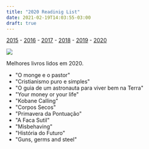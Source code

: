 ```yaml
---
title: "2020 Readinig List"
date: 2021-02-19T14:03:55-03:00
draft: true
---
```


[2015](/library/2015) - [2016](/library/2016) - [2017](/library/2017) - [2018](/library/2018) - [2019](/library/2019) - [2020](/library/2020)

![](/images/2020-best-books.png)

Melhores livros lidos em 2020. 

- "O monge e o pastor"
- "Cristianismo puro e  simples"
- "O guia de um astronauta para viver bem na Terra"
- "Your  money or your life"
- "Kobane Calling"
- "Corpos Secos"
- "Primavera  da Pontuação"
- "A Faca Sutil"
- "Misbehaving"
- "História do  Futuro"
- "Guns, germs and steel"